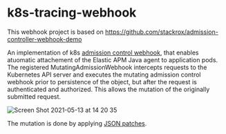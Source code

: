 # k8s-tracing-webhook
This webhook project is based on https://github.com/stackrox/admission-controller-webhook-demo

An implementation of k8s [admission control webhook](https://kubernetes.io/docs/reference/access-authn-authz/extensible-admission-controllers/#admission-webhooks), that enables atuomatic attachement of the Elastic APM Java agent to application pods. 
The registered MutatingAdmissionWebhook intercepts requests to the Kubernetes API server and executes the mutating admission control webhook prior to persistence of the object, but after the request is authenticated and authorized. This allows the mutation of the originally submitted request. 

![Screen Shot 2021-05-13 at 14 20 35](https://user-images.githubusercontent.com/41850454/118119053-71f2db00-b3f6-11eb-9d9e-bf3b26bd4dd5.png)

The mutation is done by applying [JSON patches](https://datatracker.ietf.org/doc/html/rfc6902).
